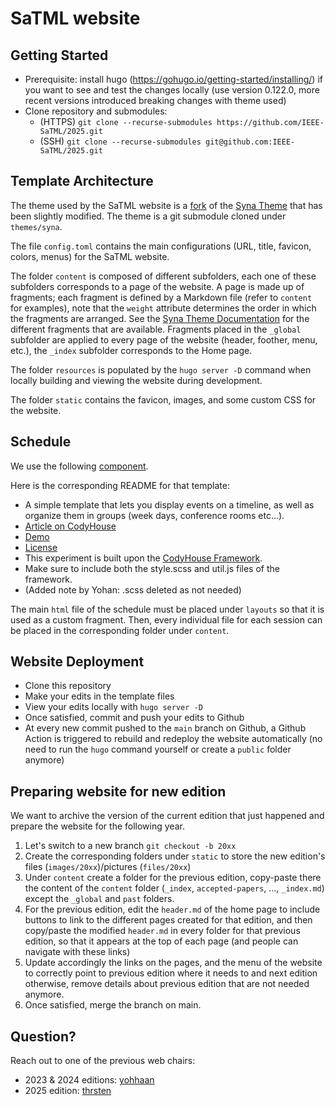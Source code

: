 # SaTML website

## Getting Started

- Prerequisite: install hugo (https://gohugo.io/getting-started/installing/) if
  you want to see and test the changes locally  (use version 0.122.0, more
  recent versions introduced breaking changes with theme used)
- Clone repository and submodules:
  - (HTTPS) `git clone --recurse-submodules
    https://github.com/IEEE-SaTML/2025.git`
  - (SSH) `git clone --recurse-submodules
    git@github.com:IEEE-SaTML/2025.git`

## Template Architecture

The theme used by the SaTML website is a
[fork](https://github.com/IEEE-SaTML/website_theme) of the [Syna
Theme](https://syna.okkur.org/docs) that has been slightly modified. The theme
is a git submodule cloned under `themes/syna`.

The file `config.toml` contains the main configurations (URL, title, favicon,
colors, menus) for the SaTML website.

The folder `content` is composed of different subfolders, each one of these
subfolders corresponds to a page of the website. A page is made up of fragments;
each fragment is defined by a Markdown file (refer to `content` for examples),
note that the `weight` attribute determines the order in which the fragments are
arranged. See the [Syna Theme
Documentation](https://about.okkur.org/syna/fragments/) for the different
fragments that are available. Fragments placed in the `_global` subfolder are
applied to every page of the website (header, foother, menu, etc.), the `_index`
subfolder corresponds to the Home page.

The folder `resources` is populated by the `hugo server -D` command when locally
building and viewing the website during development.

The folder `static` contains the favicon, images, and some custom CSS for the
website.

## Schedule

We use the following [component](https://codyhouse.co/gem/schedule-template).

Here is the corresponding README for that template:
- A simple template that lets you display events on a timeline, as well as
  organize them in groups (week days, conference rooms etc…).
- [Article on CodyHouse](https://codyhouse.co/gem/schedule-template)
- [Demo](https://codyhouse.co/demo/schedule-template)
- [License](https://codyhouse.co/license)
- This experiment is built upon the [CodyHouse
  Framework](https://github.com/CodyHouse/codyhouse-framework).
- Make sure to include both the style.scss and util.js files of the framework.
- (Added note by Yohan: .scss deleted as not needed)

The main `html` file of the schedule must be placed under `layouts` so that it
is used as a custom fragment. Then, every individual file for each session can
be placed in the corresponding folder under `content`.

## Website Deployment

* Clone this repository
* Make your edits in the template files
* View your edits locally with `hugo server -D`
* Once satisfied, commit and push your edits to Github
* At every new commit pushed to the `main` branch on Github, a Github Action is
  triggered to rebuild and redeploy the  website automatically (no need to run
  the `hugo` command yourself or create a  `public` folder anymore)


## Preparing website for new edition

We want to archive the version of the current edition that just happened and
prepare the website for the following year.

1. Let's switch to a new branch `git checkout -b 20xx`
2. Create the corresponding folders under `static` to store the new edition's
   files (`images/20xx`)/pictures (`files/20xx`)
3. Under `content` create a folder for the previous edition, copy-paste there
   the content of the `content` folder (`_index`, `accepted-papers`, ...,
   `_index.md`) except the `_global` and `past` folders.
4. For the previous edition, edit the `header.md` of the home page to include
   buttons to link to the different pages created for that edition, and then
   copy/paste the modified `header.md` in every folder for that previous
   edition, so that it appears at the top of each page (and people can navigate
   with these links)
5. Update accordingly the links on the pages, and the menu of the website to
   correctly point to previous edition where it needs to and next edition
   otherwise, remove details about previous edition that are not needed anymore.
6. Once satisfied, merge the branch on main.

## Question?

Reach out to one of the previous web chairs:
- 2023 & 2024 editions: [yohhaan](https://github.com/yohhaan)
- 2025 edition: [thrsten](https://github.com/thrsten)